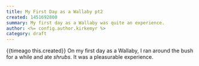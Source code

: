 ```yaml
---
title: My First Day as a Wallaby pt2
created: 1451692800
summary: My first day as a Wallaby was quite an experience.
author: <%= config.author.kirkemyr %>
category: draft
---
```


{{timeago this.created}}
On my first day as a Wallaby, I ran around the bush for a while and ate _shrubs_.
It was a pleasurable experience.